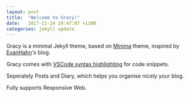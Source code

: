 ```yaml
---
layout: post
title:  "Welcome to Gracy!"
date:   2017-11-24 19:47:07 +1100
categories: jekyll update
---
```

Gracy is a minimal Jekyll theme, based on [Minima](https://github.com/jekyll/minima) theme, inspired by [EvanHahn](http://evanhahn.com/)'s blog.

Gracy comes with [VSCode syntax highlighting](https://github.com/iamstevendao/pygments-css/blob/master/vscode.css) for code snippets.

Seperately Posts and Diary, which helps you organise nicely your blog.

Fully supports Responsive Web.